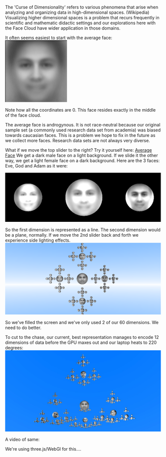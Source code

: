The 'Curse of Dimensionality' refers to various phenomena that arise when analyzing and organizing data in high-dimensional spaces. (Wikipedia) Visualizing higher dimensional spaces is a problem that recurs frequently in scientific and mathematic didactic settings and our explorations here with the Face Cloud have wider application in those domains.

It often seems easiest to start with the average face:
![Average face](../project_images/2014-03-02/average.png?raw=true)

Note how all the coordinates are 0. This face resides exactly in the middle of the face cloud.   

The average face is androgynous. It is not race-neutral because our original sample set (a commonly used research data set from academia) was biased towards caucasian faces. This is a problem we hope to fix in the future as we collect more faces. Research data sets are not always very diverse. 

What if we move the top slider to the right? Try it yourself here: [Average Face](http://facefield.org/SynthFace.aspx?c0=0&c1=0&c2=0&c3=0&c4=0&c5=0&c6=0&c7=0&c8=0&c9=0&c10=0&c11=0&c12=0&c13=0&c14=0&c15=0&c16=0&c17=0&c18=0&c19=0&c20=0&c21=0&c22=0&c23=0&c24=0&c25=0&c26=0&c27=0&c28=0&c29=0&c30=0&c31=0&c32=0&c33=0&c34=0&c35=0&c36=0&c37=0&c38=0&c39=0&c40=0&c41=0&c42=0&c43=0&c44=0&c45=0&c46=0&c47=0&c48=0&c49=0&c50=0&c51=0&c52=0&c53=0&c54=0&c55=0&c56=0&c57=0&c58=0&c59=0&) We get a dark male face on a light background. If we slide it the other way, we get a light female face on a dark background. Here are the 3 faces: Eve, God and Adam as it were:

![Average face](../project_images/2014-03-02/AdamAndEve.png?raw=true)

So the first dimension is represented as a line. The second dimension would be a plane, normally. If we move the 2nd slider back and forth we experience side lighting effects.
![Plane](../project_images/2014-03-02/cross.png?raw=true)

So we've filled the screen and we've only used 2 of our 60 dimensions. We need to do better.

To cut to the chase, our current, best representation manages to encode 12 dimensions of data before the GPU maxes out and our laptop heats to 220 degrees:
![Sky](../project_images/2014-03-02/Sky.jpg?raw=true)

A video of same:


We're using three.js/WebGl for this....
